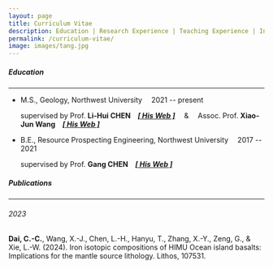 ```yaml
---
layout: page
title: Curriculum Vitae
description: Education | Research Experience | Teaching Experience | Invited Talks | Research Award | Publications
permalink: /curriculum-vitae/
image: images/tang.jpg
---
```


##### <a name="education"></a>Education

---

- M.S., Geology, Northwest University &emsp;<span class="date">2021 -- present </span>

  supervised by Prof. **Li-Hui CHEN**&emsp;[<em>**[ His Web ]**</em>](http://www.rockingmantle.com/en/col.jsp?id=170) &emsp;&amp; &emsp;Assoc. Prof. **Xiao-Jun Wang**&emsp;[<em>**[ His Web ]**</em>](http://www.rockingmantle.com/en/col.jsp?id=174)

- B.E., Resource Prospecting Engineering, Northwest University &emsp;<span class="date">2017 -- 2021</span>
  
  supervised by Prof. **Gang CHEN**&emsp;[<em>**[ His Web ]**</em>](http://geology.nwu.edu.cn/article/teacher/id/71.html)

##### <a name="publications"></a>Publications

---

###### <a name="publications-2020"></a>2023

**Dai, C.-C.**, Wang, X.-J., Chen, L.-H., Hanyu, T., Zhang, X.-Y., Zeng, G., & Xie, L.-W. (2024). Iron isotopic compositions of HIMU Ocean island basalts: Implications for the mantle source lithology. Lithos, 107531.  <a class="paperdl" target="_blank" href="/publications/2024-Dai-Lithos.pdf"><i class="fa fa-cloud-download" aria-hidden="true"></i></a>

